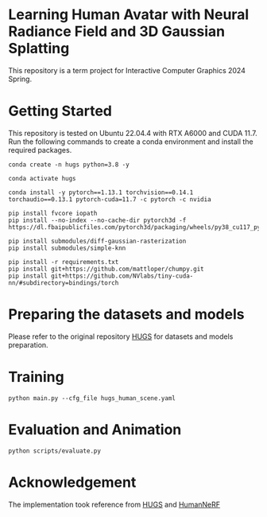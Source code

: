 # Learning Human Avatar with Neural Radiance Field and 3D Gaussian Splatting

This repository is a term project for Interactive Computer Graphics 2024 Spring. 

# Getting Started

This repository is tested on Ubuntu 22.04.4 with RTX A6000 and CUDA 11.7. Run the following commands to create a conda environment and install the required packages.
```
conda create -n hugs python=3.8 -y

conda activate hugs

conda install -y pytorch==1.13.1 torchvision==0.14.1 torchaudio==0.13.1 pytorch-cuda=11.7 -c pytorch -c nvidia

pip install fvcore iopath
pip install --no-index --no-cache-dir pytorch3d -f https://dl.fbaipublicfiles.com/pytorch3d/packaging/wheels/py38_cu117_pyt1131/download.html

pip install submodules/diff-gaussian-rasterization
pip install submodules/simple-knn

pip install -r requirements.txt
pip install git+https://github.com/mattloper/chumpy.git
pip install git+https://github.com/NVlabs/tiny-cuda-nn/#subdirectory=bindings/torch
```

# Preparing the datasets and models
Please refer to the original repository [HUGS](https://github.com/apple/ml-hugs?tab=readme-ov-file#preparing-the-datasets-and-models) for datasets and models preparation.


# Training
    python main.py --cfg_file hugs_human_scene.yaml

# Evaluation and Animation
    python scripts/evaluate.py

# Acknowledgement
The implementation took reference from [HUGS](https://github.com/apple/ml-hugs?tab=readme-ov-file#preparing-the-datasets-and-models) and [HumanNeRF](https://github.com/chungyiweng/humannerf)
